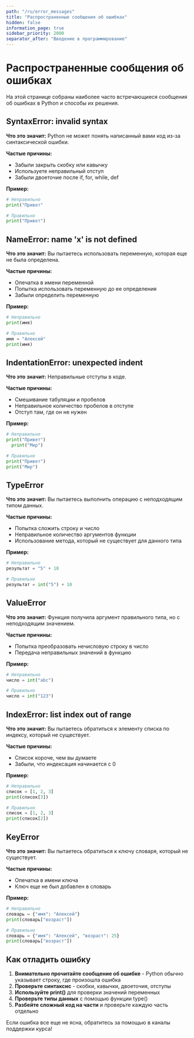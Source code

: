 ```yaml
---
path: "/ru/error_messages"
title: "Распространенные сообщения об ошибках"
hidden: false
information_page: true
sidebar_priority: 2000
separator_after: "Введение в программирование"
---
```


# Распространенные сообщения об ошибках

На этой странице собраны наиболее часто встречающиеся сообщения об ошибках в Python и способы их решения.

## SyntaxError: invalid syntax

**Что это значит:** Python не может понять написанный вами код из-за синтаксической ошибки.

**Частые причины:**
- Забыли закрыть скобку или кавычку
- Используете неправильный отступ
- Забыли двоеточие после if, for, while, def

**Пример:**
```python
# Неправильно
print("Привет"

# Правильно
print("Привет")
```

## NameError: name 'x' is not defined

**Что это значит:** Вы пытаетесь использовать переменную, которая еще не была определена.

**Частые причины:**
- Опечатка в имени переменной
- Попытка использовать переменную до ее определения
- Забыли определить переменную

**Пример:**
```python
# Неправильно
print(имя)

# Правильно
имя = "Алексей"
print(имя)
```

## IndentationError: unexpected indent

**Что это значит:** Неправильные отступы в коде.

**Частые причины:**
- Смешивание табуляции и пробелов
- Неправильное количество пробелов в отступе
- Отступ там, где он не нужен

**Пример:**
```python
# Неправильно
print("Привет")
  print("Мир")

# Правильно
print("Привет")
print("Мир")
```

## TypeError

**Что это значит:** Вы пытаетесь выполнить операцию с неподходящим типом данных.

**Частые причины:**
- Попытка сложить строку и число
- Неправильное количество аргументов функции
- Использование метода, который не существует для данного типа

**Пример:**
```python
# Неправильно
результат = "5" + 10

# Правильно
результат = int("5") + 10
```

## ValueError

**Что это значит:** Функция получила аргумент правильного типа, но с неподходящим значением.

**Частые причины:**
- Попытка преобразовать нечисловую строку в число
- Передача неправильных значений в функцию

**Пример:**
```python
# Неправильно
число = int("abc")

# Правильно
число = int("123")
```

## IndexError: list index out of range

**Что это значит:** Вы пытаетесь обратиться к элементу списка по индексу, который не существует.

**Частые причины:**
- Список короче, чем вы думаете
- Забыли, что индексация начинается с 0

**Пример:**
```python
# Неправильно
список = [1, 2, 3]
print(список[3])

# Правильно
список = [1, 2, 3]
print(список[2])
```

## KeyError

**Что это значит:** Вы пытаетесь обратиться к ключу словаря, который не существует.

**Частые причины:**
- Опечатка в имени ключа
- Ключ еще не был добавлен в словарь

**Пример:**
```python
# Неправильно
словарь = {"имя": "Алексей"}
print(словарь["возраст"])

# Правильно
словарь = {"имя": "Алексей", "возраст": 25}
print(словарь["возраст"])
```

## Как отладить ошибку

1. **Внимательно прочитайте сообщение об ошибке** - Python обычно указывает строку, где произошла ошибка
2. **Проверьте синтаксис** - скобки, кавычки, двоеточия, отступы
3. **Используйте print()** для проверки значений переменных
4. **Проверьте типы данных** с помощью функции type()
5. **Разбейте сложный код на части** и проверьте каждую часть отдельно

Если ошибка все еще не ясна, обратитесь за помощью в каналы поддержки курса!